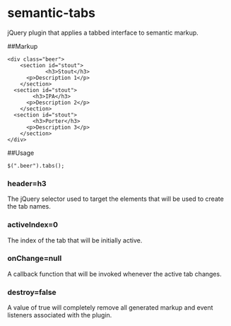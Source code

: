 semantic-tabs
=============

jQuery plugin that applies a tabbed interface to semantic markup.

##Markup
```
<div class="beer">  				
	<section id="stout">
			<h3>Stout</h3>
      <p>Description 1</p>
	</section>
  <section id="stout">
  		<h3>IPA</h3>
      <p>Description 2</p>
	</section>
  <section id="stout">
  		<h3>Porter</h3>
      <p>Description 3</p>
	</section>
</div>
```
##Usage
```
$(".beer").tabs();
```
### header=h3
The jQuery selector used to target the elements that will be used to create the tab names.
### activeIndex=0
The index of the tab that will be initially active.
### onChange=null
A callback function that will be invoked whenever the active tab changes.
### destroy=false
A value of true will completely remove all generated markup and event listeners associated with the plugin.

